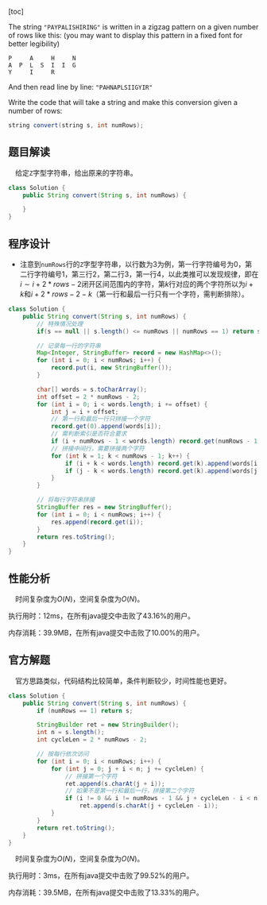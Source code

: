 [toc]

The string `"PAYPALISHIRING"` is written in a zigzag pattern on a given number of rows like this: (you may want to display this pattern in a fixed font for better legibility)

```
P     A     H     N
A  P  L  S  I  I  G
Y     I     R
```

And then read line by line: `"PAHNAPLSIIGYIR"`

Write the code that will take a string and make this conversion given a number of rows:

```java
string convert(string s, int numRows);
```



## 题目解读

&emsp;给定`Z`字型字符串，给出原来的字符串。

```java
class Solution {
    public String convert(String s, int numRows) {

    }
}
```

## 程序设计

* 注意到`numRows`行的`Z`字型字符串，以行数为3为例，第一行字符编号为0，第二行字符编号1，第三行2，第二行3，第一行4，以此类推可以发现规律，即在$i \sim i + 2 * rows - 2$闭开区间范围内的字符，第$k$行对应的两个字符所以为$i + k$和$i + 2 * rows - 2 - k$（第一行和最后一行只有一个字符，需判断排除）。

```java
class Solution {
    public String convert(String s, int numRows) {
        // 特殊情况处理
        if(s == null || s.length() <= numRows || numRows == 1) return s;

        // 记录每一行的字符串
        Map<Integer, StringBuffer> record = new HashMap<>();
        for (int i = 0; i < numRows; i++) {
            record.put(i, new StringBuffer());
        }

        char[] words = s.toCharArray();
        int offset = 2 * numRows - 2;
        for (int i = 0; i < words.length; i += offset) {
            int j = i + offset;
            // 第一行和最后一行只拼接一个字符
            record.get(0).append(words[i]);
            // 需判断索引是否符合要求
            if (i + numRows - 1 < words.length) record.get(numRows - 1).append(words[i + numRows - 1]);
            // 拼接中间行，需要拼接两个字符
            for (int k = 1; k < numRows - 1; k++) {
                if (i + k < words.length) record.get(k).append(words[i + k]);
                if (j - k < words.length) record.get(k).append(words[j - k]);
            }
        }

        // 将每行字符串拼接
        StringBuffer res = new StringBuffer();
        for (int i = 0; i < numRows; i++) {
            res.append(record.get(i));
        }
        return res.toString();
    }
}
```

## 性能分析

&emsp;时间复杂度为$O(N)$，空间复杂度为$O(N)$。

执行用时：12ms，在所有java提交中击败了43.16%的用户。

内存消耗：39.9MB，在所有java提交中击败了10.00%的用户。

## 官方解题

&emsp;官方思路类似，代码结构比较简单，条件判断较少，时间性能也更好。

```java
class Solution {
    public String convert(String s, int numRows) {
        if (numRows == 1) return s;

        StringBuilder ret = new StringBuilder();
        int n = s.length();
        int cycleLen = 2 * numRows - 2;

        // 按每行依次访问
        for (int i = 0; i < numRows; i++) {
            for (int j = 0; j + i < n; j += cycleLen) {
                // 拼接第一个字符
                ret.append(s.charAt(j + i));
                // 如果不是第一行和最后一行，拼接第二个字符
                if (i != 0 && i != numRows - 1 && j + cycleLen - i < n)
                    ret.append(s.charAt(j + cycleLen - i));
            }
        }
        return ret.toString();
    }
}
```

&emsp;时间复杂度为$O(N)$，空间复杂度为$O(N)$。

执行用时：3ms，在所有java提交中击败了99.52%的用户。

内存消耗：39.5MB，在所有java提交中击败了13.33%的用户。